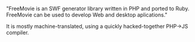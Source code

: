"FreeMovie is an SWF generator library written in PHP and ported to Ruby. FreeMovie can be used to develop Web and desktop aplications."

It is mostly machine-translated, using a quickly hacked-together PHP->JS compiler.